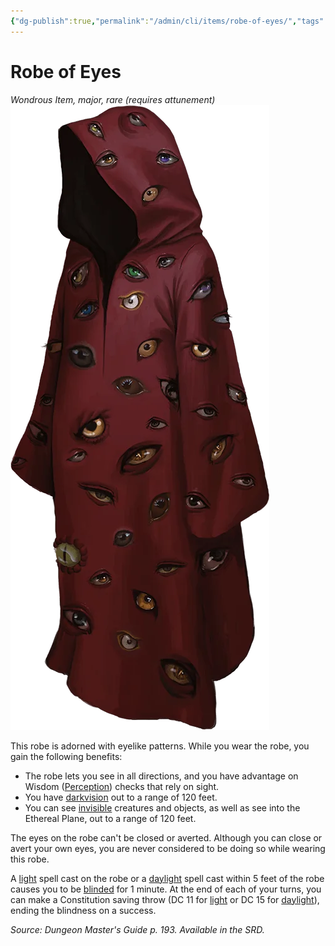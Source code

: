```yaml
---
{"dg-publish":true,"permalink":"/admin/cli/items/robe-of-eyes/","tags":["compendium/src/5e/dmg","item/attunement/required","item/rarity/rare","item/tier/major","item/wondrous"],"updated":"2025-01-11T15:32:19.850+00:00"}
---
```


# Robe of Eyes
*Wondrous Item, major, rare (requires attunement)*  
![](https://raw.githubusercontent.com/5etools-mirror-2/5etools-img/main/items/DMG/Robe%20of%20Eyes.webp#right)  


This robe is adorned with eyelike patterns. While you wear the robe, you gain the following benefits:

- The robe lets you see in all directions, and you have advantage on Wisdom ([Perception](/3-Mechanics/CLI/rules/skills.md#Perception)) checks that rely on sight.  
- You have [darkvision](/3-Mechanics/CLI/rules/senses.md#darkvision) out to a range of 120 feet.  
- You can see [invisible](/3-Mechanics/CLI/rules/conditions.md#invisible) creatures and objects, as well as see into the Ethereal Plane, out to a range of 120 feet.  

The eyes on the robe can't be closed or averted. Although you can close or avert your own eyes, you are never considered to be doing so while wearing this robe.

A [light](/Admin/CLI/spells/light.md) spell cast on the robe or a [daylight](/Admin/CLI/spells/daylight.md) spell cast within 5 feet of the robe causes you to be [blinded](/3-Mechanics/CLI/rules/conditions.md#blinded) for 1 minute. At the end of each of your turns, you can make a Constitution saving throw (DC 11 for [light](/Admin/CLI/spells/light.md) or DC 15 for [daylight](/Admin/CLI/spells/daylight.md)), ending the blindness on a success.

*Source: Dungeon Master's Guide p. 193. Available in the SRD.*